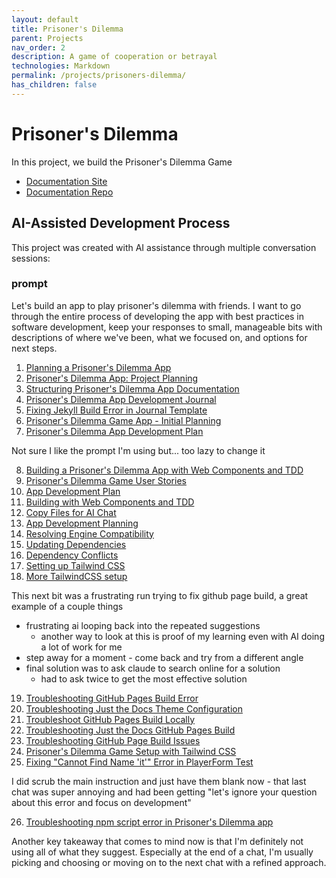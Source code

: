 ```yaml
---
layout: default
title: Prisoner's Dilemma 
parent: Projects
nav_order: 2
description: A game of cooperation or betrayal
technologies: Markdown
permalink: /projects/prisoners-dilemma/
has_children: false
---
```


# Prisoner's Dilemma

In this project, we build the Prisoner's Dilemma Game
- [Documentation Site](https://randallard.github.io/prisoners-dilemma-docs/)
- [Documentation Repo](https://github.com/randallard/prisoners-dilemma-docs)

## AI-Assisted Development Process

This project was created with AI assistance through multiple conversation sessions:

### prompt

Let's build an app to play prisoner's dilemma with friends.  I want to go through the entire process of developing the app with best practices in software development, keep your responses to small, manageable bits with descriptions of where we've been, what we focused on, and options for next steps.

1. [Planning a Prisoner's Dilemma App](https://claude.ai/share/60c9bcf2-5fbf-4248-8ad0-4a2921de4196)
2. [Prisoner's Dilemma App: Project Planning](https://claude.ai/share/8bbfc39a-2608-4317-8a17-91f88cc5594d)
3. [Structuring Prisoner's Dilemma App Documentation](https://claude.ai/share/d5b63ea0-ae74-401d-ac2b-33bf537c445a)
4. [Prisoner's Dilemma App Development Journal](https://claude.ai/share/c116d168-ca79-4375-8404-d395af2861f2)
5. [Fixing Jekyll Build Error in Journal Template](https://claude.ai/share/55b93fab-d9c8-4b60-8e6b-6e9609bb5043)
6. [Prisoner's Dilemma Game App - Initial Planning](https://claude.ai/share/47991b9d-e4ae-49b8-8f31-0d593a2a2e1f)
7. [Prisoner's Dilemma App Development Plan](https://claude.ai/share/0bae695b-f900-413b-8df7-aa65ea291533)

Not sure I like the prompt I'm using but... too lazy to change it

8. [Building a Prisoner's Dilemma App with Web Components and TDD](https://claude.ai/share/15028e65-d6ce-46d6-b63f-9b4cba669dc4)
9. [Prisoner's Dilemma Game User Stories](https://claude.ai/share/4985a68f-33ee-46c4-bd55-0594ebe40e3f)
10. [App Development Plan]()
11. [Building with Web Components and TDD]()
12. [Copy Files for AI Chat]()
13. [App Development Planning]()
14. [Resolving Engine Compatibility]()
15. [Updating Dependencies]()
16. [Dependency Conflicts]()
17. [Setting up Tailwind CSS]()
18. [More TailwindCSS setup]()

This next bit was a frustrating run trying to fix github page build, a great example of a couple things
- frustrating ai looping back into the repeated suggestions
    - another way to look at this is proof of my learning even with AI doing a lot of work for me
- step away for a moment - come back and try from a different angle
- final solution was to ask claude to search online for a solution
    - had to ask twice to get the most effective solution

19. [Troubleshooting GitHub Pages Build Error](https://claude.ai/share/51bb0bb6-2714-4326-ad55-6a263dcc8ed9)
20. [Troubleshooting Just the Docs Theme Configuration](https://claude.ai/share/aed16687-38fd-43e0-8d66-ad7e76faada1)
21. [Troubleshoot GitHub Pages Build Locally](https://claude.ai/share/d24d1403-965a-40d9-a387-ebac1282eadc)
22. [Troubleshooting Just the Docs GitHub Pages Build](https://claude.ai/share/24ef7dc1-e203-4c26-85e4-0398063bb148)
23. [Troubleshooting GitHub Page Build Issues](https://claude.ai/share/672fc2cd-da71-4275-b841-f79cbeec1e48)
24. [Prisoner's Dilemma Game Setup with Tailwind CSS](https://claude.ai/share/2e5fef72-5722-4b3b-8a5c-81a13610d9a6)
25. [Fixing "Cannot Find Name 'it'" Error in PlayerForm Test](https://claude.ai/share/9c8a1304-8795-4416-a79e-4d6e4ced0e53)

I did scrub the main instruction and just have them blank now - that last chat was super annoying and had been getting "let's ignore your question about this error and focus on development"

26. [Troubleshooting npm script error in Prisoner's Dilemma app](https://claude.ai/share/2a9a7e89-7525-404a-a2d5-e6bafef72f76)

Another key takeaway that comes to mind now is that I'm definitely not using all of what they suggest.  Especially at the end of a chat, I'm usually picking and choosing or moving on to the next chat with a refined approach.

    